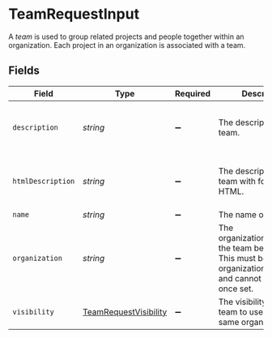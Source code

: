 # TeamRequestInput

A *team* is used to group related projects and people together within an organization. Each project in an organization is associated with a team.


## Fields

| Field                                                                                                                          | Type                                                                                                                           | Required                                                                                                                       | Description                                                                                                                    | Example                                                                                                                        |
| ------------------------------------------------------------------------------------------------------------------------------ | ------------------------------------------------------------------------------------------------------------------------------ | ------------------------------------------------------------------------------------------------------------------------------ | ------------------------------------------------------------------------------------------------------------------------------ | ------------------------------------------------------------------------------------------------------------------------------ |
| `description`                                                                                                                  | *string*                                                                                                                       | :heavy_minus_sign:                                                                                                             | The description of the team.<br/>                                                                                              | All developers should be members of this team.                                                                                 |
| `htmlDescription`                                                                                                              | *string*                                                                                                                       | :heavy_minus_sign:                                                                                                             | The description of the team with formatting as HTML.<br/>                                                                      | <body><em>All</em> developers should be members of this team.</body>                                                           |
| `name`                                                                                                                         | *string*                                                                                                                       | :heavy_minus_sign:                                                                                                             | The name of the team.                                                                                                          | Marketing                                                                                                                      |
| `organization`                                                                                                                 | *string*                                                                                                                       | :heavy_minus_sign:                                                                                                             | The organization/workspace the team belongs to. This must be the same organization you are in and cannot be changed once set.<br/> | 123456789                                                                                                                      |
| `visibility`                                                                                                                   | [TeamRequestVisibility](../../models/shared/teamrequestvisibility.md)                                                          | :heavy_minus_sign:                                                                                                             | The visibility of the team to users in the same organization<br/>                                                              |                                                                                                                                |
